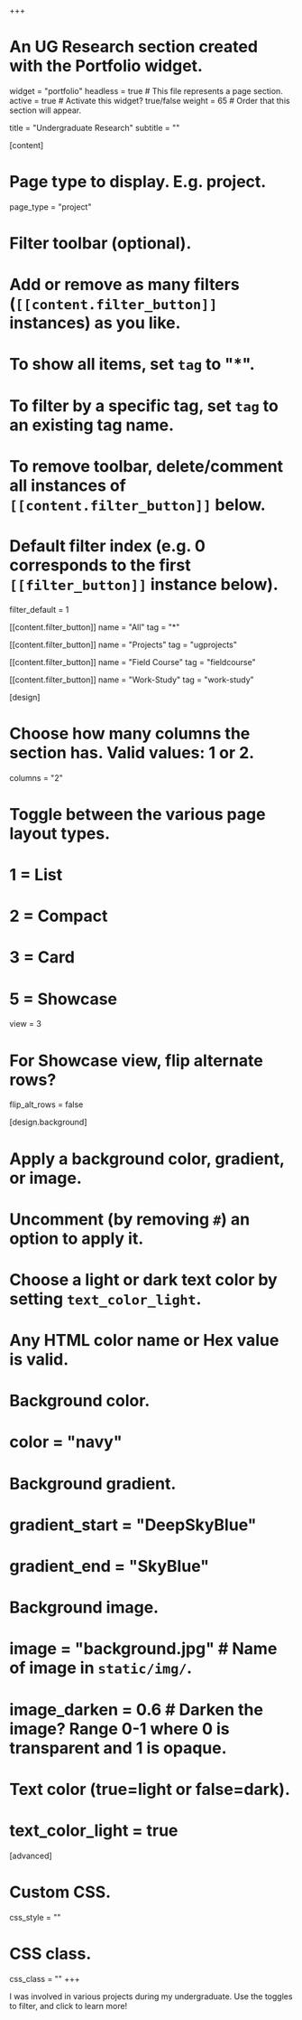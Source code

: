 +++
# An UG Research section created with the Portfolio widget.
widget = "portfolio" 
headless = true  # This file represents a page section.
active = true  # Activate this widget? true/false
weight = 65  # Order that this section will appear.

title = "Undergraduate Research"
subtitle = ""

[content]
  # Page type to display. E.g. project.
  page_type = "project"
  
# Filter toolbar (optional).
# Add or remove as many filters (`[[content.filter_button]]` instances) as you like.
# To show all items, set `tag` to "*".
# To filter by a specific tag, set `tag` to an existing tag name.
# To remove toolbar, delete/comment all instances of `[[content.filter_button]]` below.
  
# Default filter index (e.g. 0 corresponds to the first `[[filter_button]]` instance below).
  filter_default = 1
  
[[content.filter_button]]
name = "All"
tag = "*"
  
[[content.filter_button]]
name = "Projects"
tag = "ugprojects"

[[content.filter_button]]
name = "Field Course"
tag = "fieldcourse"
  
[[content.filter_button]]
name = "Work-Study"
tag = "work-study"

[design]
# Choose how many columns the section has. Valid values: 1 or 2.
  columns = "2"

# Toggle between the various page layout types.
#   1 = List
#   2 = Compact
#   3 = Card
#   5 = Showcase
  view = 3

# For Showcase view, flip alternate rows?
  flip_alt_rows = false

[design.background]
# Apply a background color, gradient, or image.
#   Uncomment (by removing `#`) an option to apply it.
#   Choose a light or dark text color by setting `text_color_light`.
#   Any HTML color name or Hex value is valid.
  
  # Background color.
  # color = "navy"
  
  # Background gradient.
  # gradient_start = "DeepSkyBlue"
  # gradient_end = "SkyBlue"
  
  # Background image.
  # image = "background.jpg"  # Name of image in `static/img/`.
  # image_darken = 0.6  # Darken the image? Range 0-1 where 0 is transparent and 1 is opaque.

  # Text color (true=light or false=dark).
  # text_color_light = true  
  
[advanced]
 # Custom CSS. 
 css_style = ""
 
 # CSS class.
 css_class = ""
+++

I was involved in various projects during my undergraduate. Use the toggles to filter, and click to learn more!






